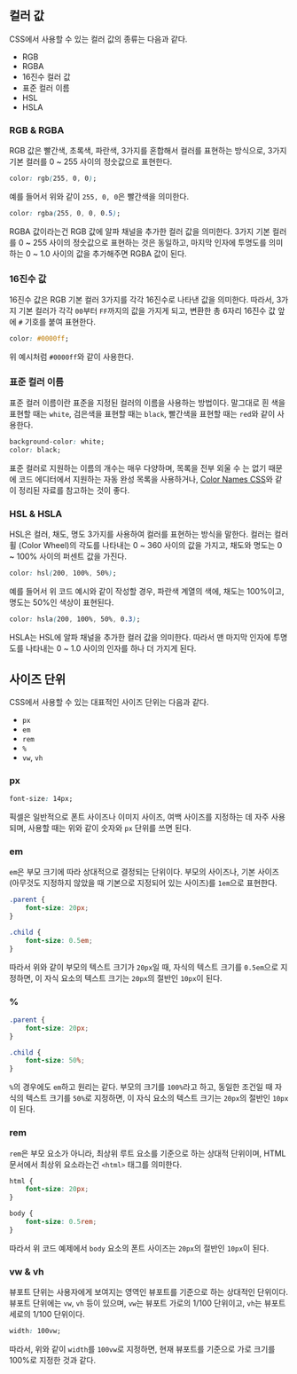 ## 컬러 값

CSS에서 사용할 수 있는 컬러 값의 종류는 다음과 같다.

-   RGB
-   RGBA
-   16진수 컬러 값
-   표준 컬러 이름
-   HSL
-   HSLA

### RGB & RGBA

RGB 값은 빨간색, 초록색, 파란색, 3가지를 혼합해서 컬러를 표현하는 방식으로, 3가지 기본 컬러를 0 ~ 255 사이의 정숫값으로 표현한다.

```css
color: rgb(255, 0, 0);
```

예를 들어서 위와 같이 `255, 0, 0`은 빨간색을 의미한다.

```css
color: rgba(255, 0, 0, 0.5);
```

RGBA 값이라는건 RGB 값에 알파 채널을 추가한 컬러 값을 의미한다. 3가지 기본 컬러를 0 ~ 255 사이의 정숫값으로 표현하는 것은 동일하고, 마지막 인자에 투명도를 의미하는 0 ~ 1.0 사이의 값을 추가해주면 RGBA 값이 된다.

### 16진수 값

16진수 값은 RGB 기본 컬러 3가지를 각각 16진수로 나타낸 값을 의미한다. 따라서, 3가지 기본 컬러가 각각 `00`부터 `FF`까지의 값을 가지게 되고, 변환한 총 6자리 16진수 값 앞에 `#` 기호를 붙여 표현한다.

```css
color: #0000ff;
```

위 예시처럼 `#0000ff`와 같이 사용한다.

### 표준 컬러 이름

표준 컬러 이름이란 표준을 지정된 컬러의 이름을 사용하는 방법이다. 말그대로 흰 색을 표현할 때는 `white`, 검은색을 표현할 때는 `black`, 빨간색을 표현할 때는 `red`와 같이 사용한다.

```css
background-color: white;
color: black;
```

표준 컬러로 지원하는 이름의 개수는 매우 다양하며, 목록을 전부 외울 수 는 없기 때문에 코드 에디터에서 지원하는 자동 완성 목록을 사용하거나, [Color Names CSS](https://www.w3schools.com/colors/colors_names.asp)와 같이 정리된 자료를 참고하는 것이 좋다.

### HSL & HSLA

HSL은 컬러, 채도, 명도 3가지를 사용하여 컬러를 표현하는 방식을 말한다. 컬러는 컬러 휠 (Color Wheel)의 각도를 나타내는 0 ~ 360 사이의 값을 가지고, 채도와 명도는 0 ~ 100% 사이의 퍼센트 값을 가진다.

```css
color: hsl(200, 100%, 50%);
```

예를 들어서 위 코드 예시와 같이 작성할 경우, 파란색 계열의 색에, 채도는 100%이고, 명도는 50%인 색상이 표현된다.

```css
color: hsla(200, 100%, 50%, 0.3);
```

HSLA는 HSL에 알파 채널을 추가한 컬러 값을 의미한다. 따라서 맨 마지막 인자에 투명도를 나타내는 0 ~ 1.0 사이의 인자를 하나 더 가지게 된다.

## 사이즈 단위

CSS에서 사용할 수 있는 대표적인 사이즈 단위는 다음과 같다.

-   `px`
-   `em`
-   `rem`
-   `%`
-   `vw`, `vh`

### px

```css
font-size: 14px;
```

픽셀은 일반적으로 폰트 사이즈나 이미지 사이즈, 여백 사이즈를 지정하는 데 자주 사용되며, 사용할 때는 위와 같이 숫자와 `px` 단위를 쓰면 된다.

### em

`em`은 부모 크기에 따라 상대적으로 결정되는 단위이다. 부모의 사이즈나, 기본 사이즈 (아무것도 지정하지 않았을 때 기본으로 지정되어 있는 사이즈)를 `1em`으로 표현한다.

```css
.parent {
    font-size: 20px;
}

.child {
    font-size: 0.5em;
}
```

따라서 위와 같이 부모의 텍스트 크기가 `20px`일 때, 자식의 텍스트 크기를 `0.5em`으로 지정하면, 이 자식 요소의 텍스트 크기는 `20px`의 절반인 `10px`이 된다.

### %

```css
.parent {
    font-size: 20px;
}

.child {
    font-size: 50%;
}
```

`%`의 경우에도 `em`하고 원리는 같다. 부모의 크기를 `100%`라고 하고, 동일한 조건일 때 자식의 텍스트 크기를 `50%`로 지정하면, 이 자식 요소의 텍스트 크기는 `20px`의 절반인 `10px`이 된다.

### rem

`rem`은 부모 요소가 아니라, 최상위 루트 요소를 기준으로 하는 상대적 단위이며, HTML 문서에서 최상위 요소라는건 `<html>` 태그를 의미한다.

```css
html {
    font-size: 20px;
}

body {
    font-size: 0.5rem;
}
```

따라서 위 코드 예제에서 `body` 요소의 폰트 사이즈는 `20px`의 절반인 `10px`이 된다.

### vw & vh

뷰포트 단위는 사용자에게 보여지는 영역인 뷰포트를 기준으로 하는 상대적인 단위이다. 뷰포트 단위에는 `vw`, `vh` 등이 있으며, `vw`는 뷰포트 가로의 1/100 단위이고, `vh`는 뷰포트 세로의 1/100 단위이다.

```css
width: 100vw;
```

따라서, 위와 같이 `width`를 `100vw`로 지정하면, 현재 뷰포트를 기준으로 가로 크기를 100%로 지정한 것과 같다.
